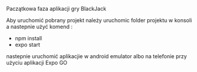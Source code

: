 Paczątkowa faza aplikacji gry BlackJack

Aby uruchomić pobrany projekt należy uruchomic folder projektu w konsoli a nastepnie użyć komend :
- npm install
- expo start

nastepnie uruchomić aplikacjie w android emulator albo na telefonie przy użyciu aplikacji Expo GO